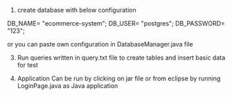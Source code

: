 1. create database with below configuration 

DB_NAME= "ecommerce-system";
DB_USER= "postgres";
DB_PASSWORD= "123";

or you can paste own configuration in DatabaseManager.java file

3. Run queries written in query.txt file to create tables and insert basic data for test

2. Application Can be run by clicking on jar file or from eclipse by running LoginPage.java as Java application
